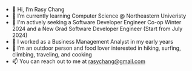 - 👋 Hi, I’m Rasy Chang
- 🌱 I’m currently learning Computer Science @ Northeastern Univeristy
- 👀 I'm actively seeking a Software Developer Engineer Co-op Winter 2024 and a New Grad Software Developer Engineer (Start from July 2024)
- 🌵 I worked as a Business Management Analyst in my early years
- 💓 I’m an outdoor person and food lover interested in hiking, surfing, climbing, traveling, and cooking
- 📫 You can reach out to me at rasychang@gmail.com

<!---
rasychang/rasychang is a ✨ special ✨ repository because its `README.md` (this file) appears on your GitHub profile.
You can click the Preview link to take a look at your changes.
--->
